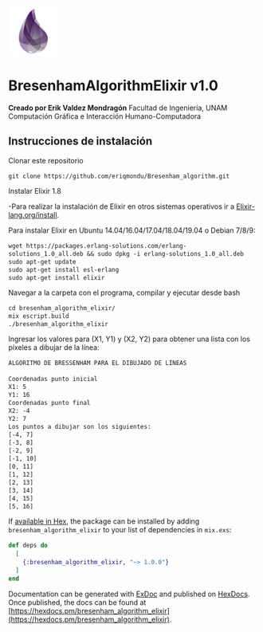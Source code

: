 ![elixir](tecnologia-elixir.jpg)


# BresenhamAlgorithmElixir v1.0

**Creado por Erik Valdez Mondragón**
Facultad de Ingeniería, UNAM
Computación Gráfica e Interacción Humano-Computadora

## Instrucciones de instalación

Clonar este repositorio

	git clone https://github.com/eriqmondu/Bresenham_algorithm.git


Instalar Elixir 1.8

-Para realizar la instalación de Elixir en otros sistemas operativos ir a [Elixir-lang.org/install](https://elixir-lang.org/install.html).

Para instalar Elixir en Ubuntu 14.04/16.04/17.04/18.04/19.04 o Debian 7/8/9:
	
	wget https://packages.erlang-solutions.com/erlang-solutions_1.0_all.deb && sudo dpkg -i erlang-solutions_1.0_all.deb
	sudo apt-get update
	sudo apt-get install esl-erlang
	sudo apt-get install elixir


Navegar a la carpeta con el programa, compilar y ejecutar desde bash

	cd bresenham_algorithm_elixir/
	mix escript.build
	./bresenham_algorithm_elixir
	
Ingresar los valores para (X1, Y1) y (X2, Y2) para obtener una lista con los píxeles a dibujar de la línea:

	ALGORITMO DE BRESSENHAM PARA EL DIBUJADO DE LÍNEAS

	Coordenadas punto inicial
	X1: 5
	Y1: 16
	Coordenadas punto final
	X2: -4
	Y2: 7
	Los puntos a dibujar son los siguientes: 
	[-4, 7]
	[-3, 8]
	[-2, 9]
	[-1, 10]
	[0, 11]
	[1, 12]
	[2, 13]
	[3, 14]
	[4, 15]
	[5, 16]

If [available in Hex](https://hex.pm/docs/publish), the package can be installed
by adding `bresenham_algorithm_elixir` to your list of dependencies in `mix.exs`:

```elixir
def deps do
  [
    {:bresenham_algorithm_elixir, "~> 1.0.0"}
  ]
end
```

Documentation can be generated with [ExDoc](https://github.com/elixir-lang/ex_doc)
and published on [HexDocs](https://hexdocs.pm). Once published, the docs can
be found at [https://hexdocs.pm/bresenham_algorithm_elixir](https://hexdocs.pm/bresenham_algorithm_elixir).


